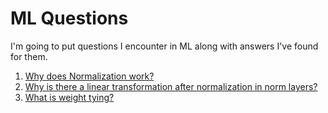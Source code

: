 # ML Questions

I'm going to put questions I encounter in ML along with answers I've found for them.

1. [Why does Normalization work?](Normalization.md#why-does-normalization-work)
2. [Why is there a linear transformation after normalization in norm layers?](Normalization.md#why-is-there-a-linear-transformation-after-normalization-in-norm-layers)
3. [What is weight tying?](Embedding.md#what-is-weight-tying)